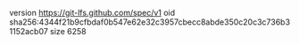 version https://git-lfs.github.com/spec/v1
oid sha256:4344f21b9cfbdaf0b547e62e32c3957cbecc8abde350c20c3c736b31152acb07
size 6258
